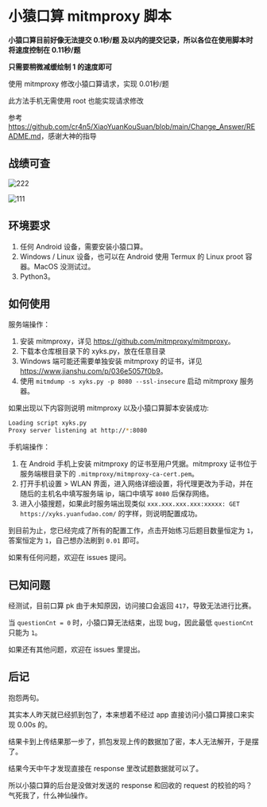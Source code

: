 # 小猿口算 mitmproxy 脚本

**小猿口算目前好像无法提交 0.1秒/题 及以内的提交记录，所以各位在使用脚本时将速度控制在 0.11秒/题**

**只需要稍微减缓绘制 1 的速度即可**

使用 mitmproxy 修改小猿口算请求，实现 0.01秒/题

此方法手机无需使用 root 也能实现请求修改

参考 <https://github.com/cr4n5/XiaoYuanKouSuan/blob/main/Change_Answer/README.md>，感谢大神的指导

## 战绩可查

![222](https://github.com/user-attachments/assets/994b4fea-8573-41b5-b1d0-2d88210610d3)

![111](https://github.com/user-attachments/assets/57d7fb07-de00-460e-8815-05a6d6bb73cc)

## 环境要求

1. 任何 Android 设备，需要安装小猿口算。
2. Windows / Linux 设备，也可以在 Android 使用 Termux 的 Linux proot 容器。MacOS 没测试过。
3. Python3。

## 如何使用

服务端操作：

1. 安装 mitmproxy，详见 <https://github.com/mitmproxy/mitmproxy>。
2. 下载本仓库根目录下的 xyks.py，放在任意目录
3. Windows 端可能还需要单独安装 mitmproxy 的证书，详见 <https://www.jianshu.com/p/036e5057f0b9>。
4. 使用 `mitmdump -s xyks.py -p 8080 --ssl-insecure` 启动 mitmproxy 服务器。

如果出现以下内容则说明 mitmproxy 以及小猿口算脚本安装成功:

```bash
Loading script xyks.py
Proxy server listening at http://*:8080
```

手机端操作：

1. 在 Android 手机上安装 mitmproxy 的证书至用户凭据。mitmproxy 证书位于服务端根目录下的 `.mitmproxy/mitmproxy-ca-cert.pem`。
2. 打开手机设置 > WLAN 界面，进入网络详细设置，将代理更改为手动，并在随后的主机名中填写服务端 ip，端口中填写 `8080` 后保存网络。
3. 进入小猿搜题，如果此时服务端出现类似 `xxx.xxx.xxx.xxx:xxxxx: GET https://xyks.yuanfudao.com/` 的字样，则说明配置成功。

到目前为止，您已经完成了所有的配置工作，点击开始练习后题目数量恒定为 `1`，答案恒定为 `1`，自己想办法刷到 `0.01` 即可。

如果有任何问题，欢迎在 issues 提问。

## 已知问题

经测试，目前口算 pk 由于未知原因，访问接口会返回 `417`，导致无法进行比赛。

当 `questionCnt = 0` 时，小猿口算无法结束，出现 bug，因此最低 `questionCnt` 只能为 `1`。

如果还有其他问题，欢迎在 issues 里提出。

## 后记

抱怨两句。

其实本人昨天就已经抓到包了，本来想着不经过 app 直接访问小猿口算接口来实现 0.00s 的。

结果卡到上传结果那一步了，抓包发现上传的数据加了密，本人无法解开，于是摆了。

结果今天中午才发现直接在 response 里改试题数据就可以了。

所以小猿口算的后台是没做对发送的 response 和回收的 request 的校验的吗？气死我了，什么神仙操作。
